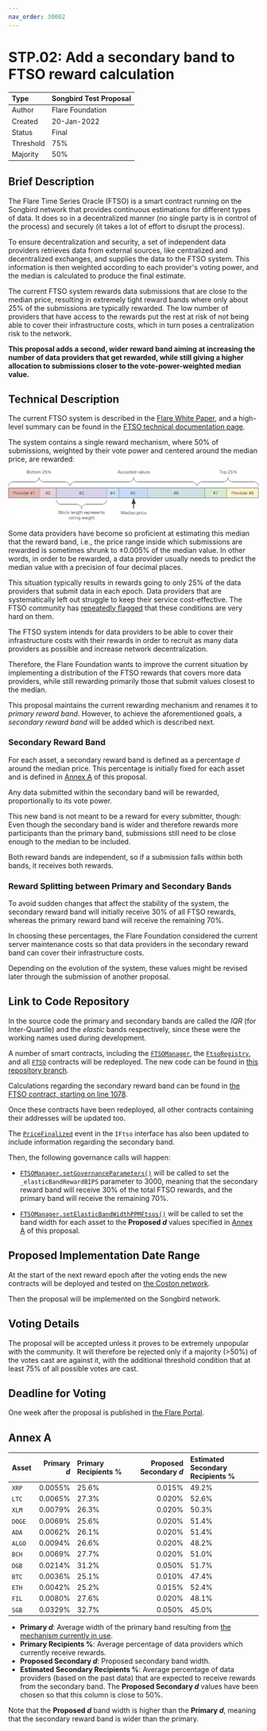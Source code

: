 ```yaml
---
nav_order: 30002
---
```


# STP.02: Add a secondary band to FTSO reward calculation

| Type      | Songbird Test Proposal |
| :-------- | :--------------------- |
| Author    | Flare Foundation       |
| Created   | 20-Jan-2022            |
| Status    | Final                  |
| Threshold | 75%                    |
| Majority  | 50%                    |

## Brief Description

The Flare Time Series Oracle (FTSO) is a smart contract running on the Songbird network that provides continuous estimations for different types of data. It does so in a decentralized manner (no single party is in control of the process) and securely (it takes a lot of effort to disrupt the process).

To ensure decentralization and security, a set of independent data providers retrieves data from external sources, like centralized and decentralized exchanges, and supplies the data to the FTSO system. This information is then weighted according to each provider's voting power, and the median is calculated to produce the final estimate.

The current FTSO system rewards data submissions that are close to the median price, resulting in extremely tight reward bands where only about 25% of the submissions are typically rewarded. The low number of providers that have access to the rewards put the rest at risk of not being able to cover their infrastructure costs, which in turn poses a centralization risk to the network.

**This proposal adds a second, wider reward band aiming at increasing the number of data providers that get rewarded, while still giving a higher allocation to submissions closer to the vote-power-weighted median value.**

## Technical Description

The current FTSO system is described in the [Flare White Paper](https://flare.network/wp-content/uploads/Flare-White-Paper-v2.pdf), and a high-level summary can be found in the [FTSO technical documentation page](https://docs.flare.network/tech/ftso/).

The system contains a single reward mechanism, where 50% of submissions, weighted by their vote power and centered around the median price, are rewarded:

![price](STP_2_img_1.png)

Some data providers have become so proficient at estimating this median that the reward band, i.e., the price range inside which submissions are rewarded is sometimes shrunk to ±0.005% of the median value.
In other words, in order to be rewarded, a data provider usually needs to predict the median value with a precision of four decimal places.

This situation typically results in rewards going to only 25% of the data providers that submit data in each epoch.
Data providers that are systematically left out struggle to keep their service cost-effective.
The FTSO community has [repeatedly flagged](https://twitter.com/ftso_au/status/1617352195137236994) that these conditions are very hard on them.

The FTSO system intends for data providers to be able to cover their infrastructure costs with their rewards in order to recruit as many data providers as possible and increase network decentralization.

Therefore, the Flare Foundation wants to improve the current situation by implementing a distribution of the FTSO rewards that covers more data providers, while still rewarding primarily those that submit values closest to the median.

This proposal maintains the current rewarding mechanism and renames it to _primary reward band_.
However, to achieve the aforementioned goals, a _secondary reward band_ will be added which is described next.

### Secondary Reward Band

For each asset, a secondary reward band is defined as a percentage _d_ around the median price.
This percentage is initially fixed for each asset and is defined in [Annex A](#annex-a) of this proposal.

Any data submitted within the secondary band will be rewarded, proportionally to its vote power.

This new band is not meant to be a reward for every submitter, though: Even though the secondary band is wider and therefore rewards more participants than the primary band, submissions still need to be close enough to the median to be included.

Both reward bands are independent, so if a submission falls within both bands, it receives both rewards.

### Reward Splitting between Primary and Secondary Bands

To avoid sudden changes that affect the stability of the system, the secondary reward band will initially receive 30% of all FTSO rewards, whereas the primary reward band will receive the remaining 70%.

In choosing these percentages, the Flare Foundation considered the current server maintenance costs so that data providers in the secondary reward band can cover their infrastructure costs.

Depending on the evolution of the system, these values might be revised later through the submission of another proposal.

## Link to Code Repository

In the source code the primary and secondary bands are called the _IQR_ (for Inter-Quartile) and the _elastic_ bands respectively, since these were the working names used during development.

A number of smart contracts, including the [`FTSOManager`](https://gitlab.com/flarenetwork/flare-smart-contracts/-/blob/636-songbird-upgrade/contracts/ftso/implementation/FtsoManager.sol), the [`FtsoRegistry`](https://gitlab.com/flarenetwork/flare-smart-contracts/-/blob/636-songbird-upgrade/contracts/utils/implementation/FtsoRegistry.sol), and all [`FTSO`](https://gitlab.com/flarenetwork/flare-smart-contracts/-/blob/636-songbird-upgrade/contracts/ftso/implementation/Ftso.sol) contracts will be redeployed.
The new code can be found in [this repository branch](https://gitlab.com/flarenetwork/flare-smart-contracts/-/tree/636-songbird-upgrade).

Calculations regarding the secondary reward band can be found in [the FTSO contract, starting on line 1078](https://gitlab.com/flarenetwork/flare-smart-contracts/-/blob/636-songbird-upgrade/contracts/ftso/implementation/Ftso.sol#L1078).

Once these contracts have been redeployed, all other contracts containing their addresses will be updated too.

The [`PriceFinalized`](https://gitlab.com/flarenetwork/flare-smart-contracts/-/blob/636-songbird-upgrade/contracts/userInterfaces/IFtso.sol#L30) event in the `IFtso` interface has also been updated to include information regarding the secondary band.

Then, the following governance calls will happen:

* [`FTSOManager.setGovernanceParameters()`](https://gitlab.com/flarenetwork/flare-smart-contracts/-/blob/636-songbird-upgrade/contracts/ftso/implementation/FtsoManager.sol#L360) will be called to set the `_elasticBandRewardBIPS` parameter to 3000, meaning that the secondary reward band will receive 30% of the total FTSO rewards, and the primary band will receive the remaining 70%.

* [`FTSOManager.setElasticBandWidthPPMFtsos()`](https://gitlab.com/flarenetwork/flare-smart-contracts/-/blob/636-songbird-upgrade/contracts/ftso/implementation/FtsoManager.sol#L413) will be called to set the band width for each asset to the **Proposed _d_** values specified in [Annex A](#annex-a) of this proposal.

## Proposed Implementation Date Range

At the start of the next reward epoch after the voting ends the new contracts will be deployed and tested on [the Coston network](https://docs.flare.network/dev/reference/network-configs/).

Then the proposal will be implemented on the Songbird network.

## Voting Details

The proposal will be accepted unless it proves to be extremely unpopular with the community. It will therefore be rejected only if a majority (>50%) of the votes cast are against it, with the additional threshold condition that at least 75% of all possible votes are cast.

## Deadline for Voting

One week after the proposal is published in [the Flare Portal](https://portal.flare.network/).

## Annex A

| Asset  | Primary _d_ | Primary Recipients % | Proposed Secondary _d_ | Estimated Secondary Recipients % |
| :----- | ----------: | :------------------- | ---------------------: | :------------------------------- |
| `XRP`  |     0.0055% | 25.6%                |                 0.015% | 49.2%                            |
| `LTC`  |     0.0065% | 27.3%                |                 0.020% | 52.6%                            |
| `XLM`  |     0.0079% | 26.3%                |                 0.020% | 50.3%                            |
| `DOGE` |     0.0069% | 25.6%                |                 0.020% | 51.4%                            |
| `ADA`  |     0.0062% | 26.1%                |                 0.020% | 51.4%                            |
| `ALGO` |     0.0094% | 26.6%                |                 0.020% | 48.2%                            |
| `BCH`  |     0.0069% | 27.7%                |                 0.020% | 51.0%                            |
| `DGB`  |     0.0214% | 31.2%                |                 0.050% | 51.7%                            |
| `BTC`  |     0.0036% | 25.1%                |                 0.010% | 47.4%                            |
| `ETH`  |     0.0042% | 25.2%                |                 0.015% | 52.4%                            |
| `FIL`  |     0.0080% | 27.6%                |                 0.020% | 48.1%                            |
| `SGB`  |     0.0329% | 32.7%                |                 0.050% | 45.0%                            |

* **Primary _d_**: Average width of the primary band resulting from [the mechanism currently in use](https://docs.flare.network/tech/ftso/).
* **Primary Recipients %**: Average percentage of data providers which currently receive rewards.
* **Proposed Secondary _d_**: Proposed secondary band width.
* **Estimated Secondary Recipients %**: Average percentage of data providers (based on the past data) that are expected to receive rewards from the secondary band.
    The **Proposed Secondary _d_** values have been chosen so that this column is close to 50%.

Note that the **Proposed _d_** band width is higher than the **Primary _d_**, meaning that the secondary reward band is wider than the primary.
